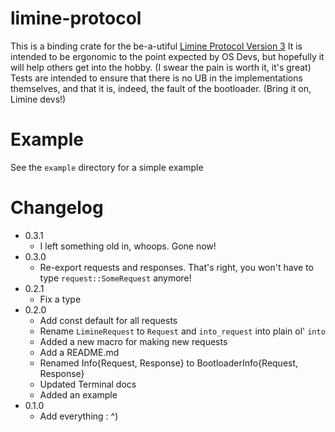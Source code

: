 # limine-protocol
This is a binding crate for the be-a-utiful [Limine Protocol Version 3](https://github.com/limine-bootloader/limine/blob/trunk/PROTOCOL.md)
It is intended to be ergonomic to the point expected by OS Devs, but hopefully it will help others get into the hobby. (I swear the pain is worth it, it's great)
Tests are intended to ensure that there is no UB in the implementations themselves, and that it is, indeed, the fault of the bootloader. (Bring it on, Limine devs!)

# Example
See the `example` directory for a simple example

# Changelog
* 0.3.1
    * I left something old in, whoops. Gone now!
* 0.3.0
    * Re-export requests and responses. That's right, you won't have to type `request::SomeRequest` anymore!
* 0.2.1
    * Fix a type
* 0.2.0
    * Add const default for all requests
    * Rename `LimineRequest` to `Request` and `into_request` into plain ol' `into`
    * Added a new macro for making new requests
    * Add a README.md
    * Renamed Info{Request, Response} to BootloaderInfo{Request, Response}
    * Updated Terminal docs 
    * Added an example
* 0.1.0
    * Add everything : ^)